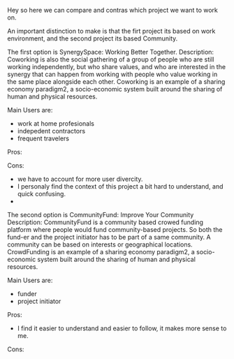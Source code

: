 Hey so here we can compare and contras which project we want to work on.

An important distinction to make is that the firt project its based on work environment, and the second project its based
Community.

The first option is SynergySpace: Working Better Together.
Description: Coworking is also the social
gathering of a group of people who are still working independently, but who share values, and who
are interested in the synergy that can happen from working with people who value working in the
same place alongside each other. Coworking is an example of a sharing economy paradigm2, 
a socio-economic system built around the sharing of human and physical resources.

Main Users are:
* work at home profesionals
* indepedent contractors
* frequent travelers

Pros: 

Cons: 
* we have to account for more user divercity.
* I personaly find the context of this project a bit hard to understand, and quick confusing.
* 

The second option is CommunityFund: Improve Your Community
Description: CommunityFund
is a community based crowed funding platform where people would fund community-based
projects. So both the fund-er and the project initiator has to be part of a same community. A
community can be based on interests or geographical locations. CrowdFunding is an example of
a sharing economy paradigm2, a socio-economic system built around the sharing of human and
physical resources.

Main Users are:
* funder
* project initiator

Pros: 
* I find it easier to understand and easier to follow, it makes more sense to me.


Cons:
